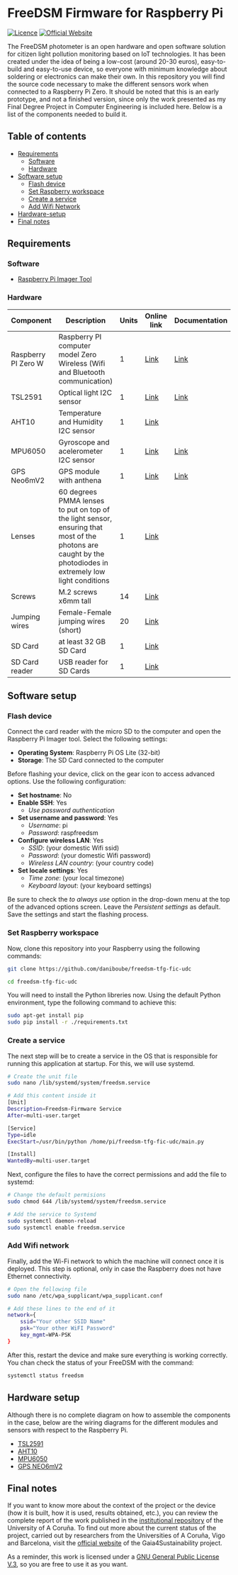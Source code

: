 # FreeDSM Firmware for Raspberry Pi

[![Licence](https://img.shields.io/badge/license-GPLv3-green?style=for-the-badge)](./LICENSE)
[![Official Website](https://img.shields.io/badge/website-Gaia4Sustainability-orange?style=for-the-badge)](http://gaia4sustainability.eu)

The FreeDSM photometer is an open hardware and open software solution for citizen light pollution monitoring based on IoT technologies. It has been created under the idea of being a low-cost (around 20-30 euros), easy-to-build and easy-to-use device, so everyone with minimum knowledge about soldering or electronics can make their own. In this repository you will find the source code necessary to make the different sensors work when connected to a Raspberry Pi Zero. It should be noted that this is an early prototype, and not a finished version, since only the work presented as my Final Degree Project in Computer Engineering is included here. Below is a list of the components needed to build it.

## Table of contents

- [Requirements](#requirements)
    - [Software](#software)
    - [Hardware](#hardware)
- [Software setup](#software-setup)
    - [Flash device](#flash-device)
    - [Set Raspberry workspace](#set-raspberry-workspace)
    - [Create a service](#create-a-service)
    - [Add Wifi Network](#add-wifi-network)
- [Hardware-setup](#hardware-setup)
- [Final notes](#final-notes)

## Requirements

### Software

- [Raspberry Pi Imager Tool](https://www.raspberrypi.com/software/)

### Hardware

| Component | Description | Units | Online link | Documentation |
| --- | --- | --- | --- | --- |
| Raspberry PI Zero W | Raspberry PI computer model Zero Wireless (Wifi and Bluetooth communication) | 1 | [Link](https://www.raspberrypi.com/products/raspberry-pi-zero-w/) | [Link](https://www.raspberrypi.com/documentation/computers/getting-started.html) |
| TSL2591 | Optical light I2C sensor | 1 | [Link](https://es.aliexpress.com/item/1005003630281406.html) | [Link](https://learn.adafruit.com/adafruit-tsl2591/assembly) |
| AHT10 | Temperature and Humidity I2C sensor | 1 | [Link](https://es.aliexpress.com/item/1005001621672964.html) |  |
| MPU6050 | Gyroscope and acelerometer I2C sensor | 1 | [Link](https://es.aliexpress.com/item/32346328217.html) | [Link](https://learn.adafruit.com/mpu6050-6-dof-accelerometer-and-gyro/python-and-circuitpython) |
| GPS Neo6mV2 | GPS module with anthena | 1 | [Link](https://es.aliexpress.com/item/1005001635722164.html) | [Link](https://github.com/FranzTscharf/Python-NEO-6M-GPS-Raspberry-Pi) |
| Lenses | 60 degrees PMMA lenses to put on top of the light sensor, ensuring that most of the photons are caught by the photodiodes in extremely low light conditions | 1 | [Link](https://www.aliexpress.us/item/1005003717171920.html?gatewayAdapt=4itemAdapt) |  |
| Screws | M.2 screws x6mm tall | 14 | [Link](https://es.aliexpress.com/item/1005003898938876.html) |  |
| Jumping wires | Female-Female jumping wires (short) | 20 | [Link](https://es.aliexpress.com/item/1005005616699410.html) |  |
| SD Card | at least 32 GB SD Card | 1 | [Link](https://es.aliexpress.com/item/1005004094130339.html) |  |
| SD Card reader | USB reader for SD Cards | 1 | [Link](https://es.aliexpress.com/item/1005005903040090.html) |  |

## Software setup

### Flash device

Connect the card reader with the micro SD to the computer and open the Raspberry Pi Imager tool. Select the following settings:

- **Operating System**: Raspberry Pi OS Lite (32-bit)
- **Storage**: The SD Card connected to the computer

Before flashing your device, click on the gear icon to access advanced options. Use the following configuration:

- **Set hostname**: No
- **Enable SSH**: Yes
    - *Use password authentication*
- **Set username and password**: Yes
    - *Username*: pi
    - *Password*: raspfreedsm
- **Configure wireless LAN**: Yes
    - *SSID*: (your domestic Wifi ssid)
    - *Password*: (your domestic Wifi password)
    - *Wireless LAN country*: (your country code)
- **Set locale settings**: Yes
    - *Time zone*: (your local timezone)
    - *Keyboard layout*: (your keyboard settings)
 
Be sure to check the *to always use* option in the drop-down menu at the top of the advanced options screen. Leave the *Persistent settings* as default. Save the settings and start the flashing process.

### Set Raspberry workspace

Now, clone this repository into your Raspberry using the following commands:

```bash
git clone https://github.com/daniboube/freedsm-tfg-fic-udc

cd freedsm-tfg-fic-udc
```

You will need to install the Python libreries now. Using the default Python environment, type the following command to achieve this:

```bash
sudo apt-get install pip
sudo pip install -r ./requirements.txt
```

### Create a service

The next step will be to create a service in the OS that is responsible for running this application at startup. For this, we will use systemd.

```bash
# Create the unit file
sudo nano /lib/systemd/system/freedsm.service

# Add this content inside it
[Unit]
Description=Freedsm-Firmware Service
After=multi-user.target

[Service]
Type=idle
ExecStart=/usr/bin/python /home/pi/freedsm-tfg-fic-udc/main.py

[Install]
WantedBy=multi-user.target
```

Next, configure the files to have the correct permissions and add the file to systemd:

```bash
# Change the default permisions
sudo chmod 644 /lib/systemd/system/freedsm.service

# Add the service to Systemd
sudo systemctl daemon-reload
sudo systemctl enable freedsm.service
```

### Add Wifi network

Finally, add the Wi-Fi network to which the machine will connect once it is deployed. This step is optional, only in case the Raspberry does not have Ethernet connectivity.

```bash
# Open the following file
sudo nano /etc/wpa_supplicant/wpa_supplicant.conf

# Add these lines to the end of it
network={
    ssid="Your other SSID Name"
    psk="Your other WiFI Password"
    key_mgmt=WPA-PSK
}
```

After this, restart the device and make sure everything is working correctly. You chan check the status of your FreeDSM with the command:

```bash
systemctl status freedsm
```

## Hardware setup

Although there is no complete diagram on how to assemble the components in the case, below are the wiring diagrams for the different modules and sensors with respect to the Raspberry Pi.

- [TSL2591](https://github.com/daniboube/freedsm-tfg-fic-udc/assets/50242249/a952c098-11e5-414b-87b5-9d07e4f2f252)
- [AHT10](https://github.com/daniboube/freedsm-tfg-fic-udc/assets/50242249/b9b49af8-2dc8-4a0f-9fa1-b462a3c23307)
- [MPU6050](https://github.com/daniboube/freedsm-tfg-fic-udc/assets/50242249/9fb60c81-5de3-48f8-a797-fd76370a446b)
- [GPS NEO6mV2](https://github.com/daniboube/freedsm-tfg-fic-udc/assets/50242249/16060026-2da3-473f-970a-5de3fc8a9dca)

## Final notes

If you want to know more about the context of the project or the device (how it is built, how it is used, results obtained, etc.), you can review the complete report of the work published in the [institutional repository](https://ruc.udc.es/dspace/handle/2183/32824) of the University of A Coruña. To find out more about the current status of the project, carried out by researchers from the Universities of A Coruña, Vigo and Barcelona, visit the [official website](http://gaia4sustainability.eu) of the Gaia4Sustainability project.

As a reminder, this work is licensed under a [GNU General Public License V.3](https://www.gnu.org/licenses/gpl-3.0.html), so you are free to use it as you want.
